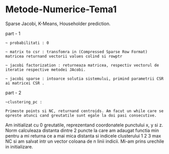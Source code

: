 # Metode-Numerice-Tema1
Sparse Jacobi, K-Means, Householder prediction.

part - 1

	~ probabilitati : 0
	
	~ matrix to csr : transfomra in (Compressed Sparse Row Format) matricea returnand vectorii values colind si rowptr
	
	~ jacobi factorization : returneaza matricea, respectiv vectorul de iteratie respective metodei JAcobi.
	
	~ jacobi sparse : intoarce solutia sistemului, primind parametrii CSR ai matricei CSR .
	
part - 2

	~clustering_pc :
	
	Primeste points si NC, returnand centroids. Am facut un while care se opreste atunci cand greutatile sunt egale la doi pasi consecutive.
 Am initializat cu 0 greutatile, reprezentand coordonatele punctului x, y si z. Norm calculeaza distanta dintre 2 puncte la care am adaugat functia min pentru a mi
 returna ce a mai mica distanta si indicele clusterului 1 2 3 max NC si am salvat intr un vector coloana de n linii indicii. Mi-am prins urechile in initializare.
